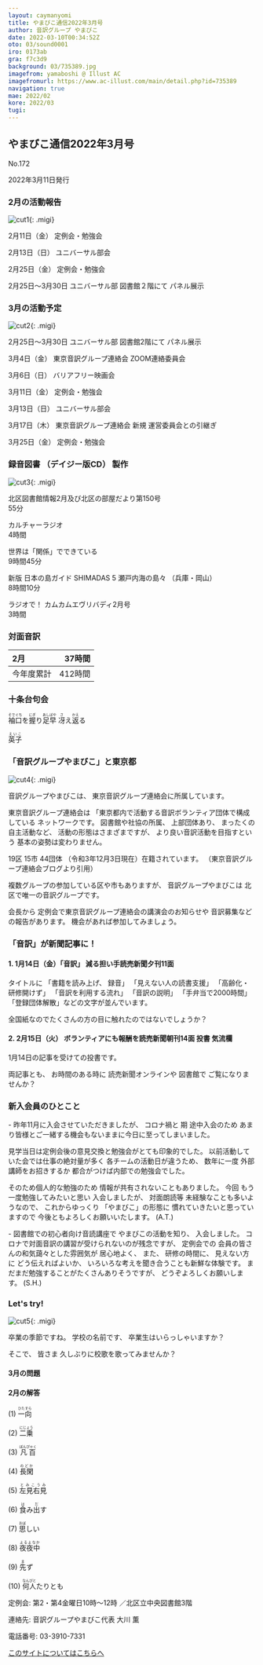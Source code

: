 ```yaml
---
layout: caymanyomi
title: やまびこ通信2022年3月号
author: 音訳グループ やまびこ
date: 2022-03-10T00:34:52Z
oto: 03/sound0001
iro: 0173ab
gra: f7c3d9
background: 03/735389.jpg
imagefrom: yamaboshi @ Illust AC
imagefromurl: https://www.ac-illust.com/main/detail.php?id=735389
navigation: true
mae: 2022/02
kore: 2022/03
tugi: 
---
```



## <span data-dur="4.126" data-begin="2.750" id="xmri_0001" markdown="1">やまびこ通信2022年3月号</span>

<span data-dur="2.417" data-begin="6.876" id="xmri_0002" markdown="1">No.172</span>

<span data-dur="5.903" data-begin="9.293" id="xmri_0003" markdown="1">2022年3月11日発行</span>


### <span data-dur="3.28" data-begin="20.383" id="xmri_0006" markdown="1">2月の活動報告</span>

![cut1](media/03/cut1.png){: .migi}

<span data-dur="2.3" data-begin="25.513" id="xmri_0008" markdown="1">2月11日（金） </span>
<span data-dur="2.986" data-begin="27.813" id="xmri_0009" markdown="1">定例会・勉強会</span>

<span data-dur="2.329" data-begin="30.799" id="xmri_000A" markdown="1">2月13日（日） </span>
<span data-dur="2.503" data-begin="33.128" id="xmri_000B" markdown="1">ユニバーサル部会</span>

<span data-dur="2.305" data-begin="35.631" id="xmri_000C" markdown="1">2月25日（金） </span>
<span data-dur="2.987" data-begin="37.936" id="xmri_000D" markdown="1">定例会・勉強会</span>

<span data-dur="8.798" data-begin="40.923" id="xmri_000E" markdown="1">2月25日～3月30日 ユニバーサル部 図書館２階にて パネル展示</span>


### <span data-dur="3.31" data-begin="49.721" id="xmri_000F" markdown="1">3月の活動予定</span>

![cut2](media/03/cut2.png){: .migi}

<span data-dur="7.398" data-begin="54.881" id="xmri_0011" markdown="1">2月25日～3月30日 ユニバーサル部 図書館2階にて パネル展示</span>

<span data-dur="2.068" data-begin="62.279" id="xmri_0012" markdown="1">3月4日（金） </span>
<span data-dur="4.893" data-begin="64.347" id="xmri_0013" markdown="1">東京音訳グループ連絡会 ZOOM連絡委員会</span>

<span data-dur="2.076" data-begin="69.240" id="xmri_0014" markdown="1">3月6日（日） </span>
<span data-dur="2.655" data-begin="71.316" id="xmri_0015" markdown="1">バリアフリー映画会</span>

<span data-dur="2.471" data-begin="73.971" id="xmri_0016" markdown="1">3月11日（金） </span>
<span data-dur="2.987" data-begin="76.442" id="xmri_0017" markdown="1">定例会・勉強会</span>

<span data-dur="2.495" data-begin="79.429" id="xmri_0018" markdown="1">3月13日（日） </span>
<span data-dur="2.503" data-begin="81.924" id="xmri_0019" markdown="1">ユニバーサル部会</span>

<span data-dur="2.508" data-begin="84.427" id="xmri_001A" markdown="1">3月17日（木）</span>
<span data-dur="5.825" data-begin="86.935" id="xmri_001B" markdown="1">東京音訳グループ連絡会 新規 運営委員会との引継ぎ</span>

<span data-dur="2.458" data-begin="92.760" id="xmri_001C" markdown="1">3月25日（金）</span>
<span data-dur="4.386" data-begin="95.218" id="xmri_001D" markdown="1">定例会・勉強会</span>


### <span data-dur="4.728" data-begin="99.604" id="xmri_001E" markdown="1">録音図書 （デイジー版CD） 製作</span>

![cut3](media/03/cut3.png){: .migi}



<span data-dur="5.648" data-begin="108.366" id="xmri_0021" markdown="1">北区図書館情報2月及び北区の部屋だより第150号</span>  
<span data-dur="1.846" data-begin="114.014" id="xmri_0022" markdown="1">55分</span>

<span data-dur="1.382" data-begin="115.860" id="xmri_0023" markdown="1">カルチャーラジオ</span>  
<span data-dur="1.559" data-begin="117.242" id="xmri_0024" markdown="1">4時間</span>

<span data-dur="2.664" data-begin="118.801" id="xmri_0025" markdown="1">世界は「関係」でできている</span>  
<span data-dur="2.323" data-begin="121.465" id="xmri_0026" markdown="1">9時間45分</span>

<span data-dur="6.869" data-begin="123.788" id="xmri_0027" markdown="1">新版 日本の島ガイド SHIMADAS 5 瀬戸内海の島々 （兵庫・岡山）</span>  
<span data-dur="2.154" data-begin="130.657" id="xmri_0028" markdown="1">8時間10分</span>

<span data-dur="3.195" data-begin="132.811" id="xmri_0029" markdown="1">ラジオで！ カムカムエヴリバディ2月号</span>  
<span data-dur="3.452" data-begin="136.006" id="xmri_002A" markdown="1">3時間</span>


### <span data-dur="2.666" data-begin="139.458" id="xmri_002B" markdown="1">対面音訳</span>

<span data-dur="1.011" data-begin="142.124" id="xmri_002C" markdown="1">2月</span>|<span data-dur="2.561" data-begin="143.135" id="xmri_002D" markdown="1">37時間</span>
|:---|---:|
<span data-dur="1.591" data-begin="145.696" id="xmri_002E" markdown="1">今年度累計</span>|<span data-dur="4.052" data-begin="147.287" id="xmri_002F" markdown="1">412時間</span>


### <span data-dur="2.768" data-begin="151.339" id="xmri_0030" markdown="1">十条台句会</span>

<span data-dur="7.645" data-begin="154.107" id="xmri_0031" markdown="1"><ruby>袖口<rp>(</rp><rt>そでぐち</rt><rp>)</rp></ruby>を<ruby>握<rp>(</rp><rt>にぎ</rt><rp>)</rp></ruby>り<ruby>足早<rp>(</rp><rt>あしばや</rt><rp>)</rp>
 </ruby><ruby>冴<rp>(</rp><rt>さ</rt><rp>)</rp></ruby>え<ruby>返<rp>(</rp><rt>かえ</rt><rp>)</rp></ruby>る</span>


<span data-dur="3.257" data-begin="161.752" id="xmri_0032" markdown="1" class="haigo"><ruby>英子<rp>(</rp><rt>えいこ</rt><rp>)</rp></ruby></span>

### <span data-dur="4.155" data-begin="165.509" id="xmri_0034" markdown="1">「音訳グループやまびこ」と東京都</span>


![cut4](media/03/cut4.png){: .migi}

<span data-dur="2.088" data-begin="171.514" id="xmri_0036" markdown="1">音訳グループやまびこは、</span>
<span data-dur="5.623" data-begin="173.602" id="xmri_0037" markdown="1">東京音訳グループ連絡会に所属しています。</span>

<span data-dur="2.661" data-begin="179.225" id="xmri_0038" markdown="1">東京音訳グループ連絡会は</span>
<span data-dur="6.789" data-begin="181.886" id="xmri_0039" markdown="1">「東京都内で活動する音訳ボランティア団体で構成している ネットワークです。</span>
<span data-dur="2.171" data-begin="188.675" id="xmri_003A" markdown="1">図書館や社協の所属、</span>
<span data-dur="1.542" data-begin="190.846" id="xmri_003B" markdown="1">上部団体あり、</span>
<span data-dur="2.126" data-begin="192.388" id="xmri_003C" markdown="1">まったくの自主活動など、</span>
<span data-dur="2.638" data-begin="194.514" id="xmri_003D" markdown="1">活動の形態はさまざまですが、</span>
<span data-dur="6.141" data-begin="197.152" id="xmri_003E" markdown="1">より良い音訳活動を目指すという 基本の姿勢は変わりません。</span>

<span data-dur="1.97" data-begin="203.293" id="xmri_003F" markdown="1">19区 15市</span>
<span data-dur="1.658" data-begin="205.263" id="xmri_0040" markdown="1">44団体</span>
<span data-dur="5.21" data-begin="206.921" id="xmri_0041" markdown="1">（令和3年12月3日現在）在籍されています。</span>
<span data-dur="4.488" data-begin="212.131" id="xmri_0042" markdown="1">（東京音訳グループ連絡会ブログより引用）</span>

<span data-dur="3.446" data-begin="216.619" id="xmri_0043" markdown="1">複数グループの参加している区や市もありますが、</span>
<span data-dur="5.966" data-begin="220.065" id="xmri_0044" markdown="1">音訳グループやまびこは 北区で唯一の音訳グループです。</span>

<span data-dur="9.611" data-begin="226.031" id="xmri_0045" markdown="1">会長から 定例会で東京音訳グループ連絡会の講演会のお知らせや 音訳募集などの報告があります。</span>
<span data-dur="4.779" data-begin="235.642" id="xmri_0046" markdown="1">機会があれば参加してみましょう。</span>


### <span data-dur="4.001" data-begin="240.921" id="xmri_0048" markdown="1">「音訳」が新聞記事に！</span>


#### <span data-dur="8.42" data-begin="245.422" id="xmri_004A" markdown="1">1. 1月14日（金）「音訳」 減る担い手読売新聞夕刊11面</span>

<span data-dur="1.112" data-begin="253.842" id="xmri_004B" markdown="1">タイトルに</span>
<span data-dur="2.362" data-begin="254.954" id="xmri_004C" markdown="1">「書籍を読み上げ、 録音」</span>
<span data-dur="2.082" data-begin="257.316" id="xmri_004D" markdown="1">「見えない人の読書支援」</span>
<span data-dur="2.337" data-begin="259.398" id="xmri_004E" markdown="1">「高齢化・研修開けず」</span>
<span data-dur="2.052" data-begin="261.735" id="xmri_004F" markdown="1">「音訳を利用する流れ」</span>
<span data-dur="1.666" data-begin="263.787" id="xmri_0050" markdown="1">「音訳の説明」</span>
<span data-dur="1.919" data-begin="265.453" id="xmri_0051" markdown="1">「手弁当で2000時間」</span>
<span data-dur="5.153" data-begin="267.372" id="xmri_0052" markdown="1">「登録団体解散」などの文字が並んでいます。</span>

<span data-dur="5.763" data-begin="272.525" id="xmri_0053" markdown="1">全国紙なのでたくさんの方の目に触れたのではないでしょうか？</span>


#### <span data-dur="10.122" data-begin="278.788" id="xmri_0055" markdown="1">2. 2月15日（火） ボランティアにも報酬を読売新聞朝刊14面 投書 気流欄</span>

<span data-dur="5.286" data-begin="288.910" id="xmri_0056" markdown="1">1月14日の記事を受けての投書です。</span>

<span data-dur="1.345" data-begin="294.196" id="xmri_0057" markdown="1">両記事とも、</span>
<span data-dur="1.767" data-begin="295.541" id="xmri_0058" markdown="1">お時間のある時に</span>
<span data-dur="7.512" data-begin="297.308" id="xmri_0059" markdown="1">読売新聞オンラインや 図書館で ご覧になりませんか？</span>


### <span data-dur="3.305" data-begin="304.820" id="xmri_005A" markdown="1">新入会員のひとこと</span>

<span data-dur="3.687" data-begin="308.125" id="xmri_005B" markdown="1">- 昨年11月に入会させていただきましたが、</span>
<span data-dur="2.949" data-begin="311.812" id="xmri_005C" markdown="1">コロナ禍と 期 途中入会のため</span>
<span data-dur="6.508" data-begin="314.761" id="xmri_005D" markdown="1">あまり皆様とご一緒する機会もないままに今日に至ってしまいました。</span>

<span data-dur="7.074" data-begin="321.269" id="xmri_005E" markdown="1">見学当日は定例会後の意見交換と勉強会がとても印象的でした。</span>
<span data-dur="4.42" data-begin="328.343" id="xmri_005F" markdown="1">以前活動していた会では仕事の絶対量が多く</span>
<span data-dur="2.617" data-begin="332.763" id="xmri_0060" markdown="1">各チームの活動日が違うため、</span>
<span data-dur="3.431" data-begin="335.380" id="xmri_0061" markdown="1">数年に一度 外部講師をお招きするか</span>
<span data-dur="4.586" data-begin="338.811" id="xmri_0062" markdown="1">都合がつけば内部での勉強会でした。</span>

<span data-dur="3.061" data-begin="343.397" id="xmri_0063" markdown="1">そのため個人的な勉強のため</span>
<span data-dur="3.835" data-begin="346.458" id="xmri_0064" markdown="1">情報が共有されないこともありました。</span>
<span data-dur="3.287" data-begin="350.293" id="xmri_0065" markdown="1">今回 もう一度勉強してみたいと思い</span>
<span data-dur="1.664" data-begin="353.580" id="xmri_0066" markdown="1">入会しましたが、</span>
<span data-dur="3.765" data-begin="355.244" id="xmri_0067" markdown="1">対面朗読等 未経験なことも多いようなので、</span>
<span data-dur="1.432" data-begin="359.009" id="xmri_0068" markdown="1">これからゆっくり</span>
<span data-dur="3.934" data-begin="360.441" id="xmri_0069" markdown="1">「やまびこ」の形態に 慣れていきたいと思っていますので</span>
<span data-dur="3.456" data-begin="364.375" id="xmri_006A" markdown="1">今後ともよろしくお願いいたします。</span>
<span data-dur="2.588" data-begin="367.831" id="xmri_006B" markdown="1">(A.T.)</span>

<span data-dur="4.884" data-begin="370.419" id="xmri_006C" markdown="1">- 図書館での初心者向け音読講座で やまびこの活動を知り、</span>
<span data-dur="2.345" data-begin="375.303" id="xmri_006D" markdown="1">入会しました。</span>
<span data-dur="4.751" data-begin="377.648" id="xmri_006E" markdown="1">コロナで対面音訳の講習が受けられないのが残念ですが、</span>
<span data-dur="5.611" data-begin="382.399" id="xmri_006F" markdown="1">定例会での 会員の皆さんの和気藹々とした雰囲気が 居心地よく、</span>
<span data-dur="0.831" data-begin="388.010" id="xmri_0070" markdown="1">また、</span>
<span data-dur="1.644" data-begin="388.841" id="xmri_0071" markdown="1">研修の時間に、</span>
<span data-dur="3.084" data-begin="390.485" id="xmri_0072" markdown="1">見えない方に どう伝えればよいか、</span>
<span data-dur="4.905" data-begin="393.569" id="xmri_0073" markdown="1">いろいろな考えを聞き合うことも新鮮な体験です。</span>
<span data-dur="3.655" data-begin="398.474" id="xmri_0074" markdown="1">まだまだ勉強することがたくさんありそうですが、</span>
<span data-dur="3.071" data-begin="402.129" id="xmri_0075" markdown="1">どうぞよろしくお願いします。</span>
<span data-dur="2.826" data-begin="405.200" id="xmri_0076" markdown="1">(S.H.)</span>


### <span data-dur="2.34" data-begin="408.526" id="xmri_0078" markdown="1">Let's try!</span>

![cut5](media/03/cut5.png){: .migi}

<span data-dur="2.802" data-begin="412.716" id="xmri_007A" markdown="1">卒業の季節ですね。</span>
<span data-dur="1.78" data-begin="415.518" id="xmri_007B" markdown="1">学校の名前です、</span>
<span data-dur="3.719" data-begin="417.298" id="xmri_007C" markdown="1">卒業生はいらっしゃいますか？</span>

<span data-dur="1.008" data-begin="421.017" id="xmri_007D" markdown="1">そこで、</span>
<span data-dur="5.792" data-begin="422.025" id="xmri_007E" markdown="1">皆さま 久しぶりに校歌を歌ってみませんか？</span>


#### <span data-dur="2.842" data-begin="427.817" id="xmri_007F" markdown="1">3月の問題</span>




#### <span data-dur="2.096" data-begin="435.184" id="xmri_0081" markdown="1">2月の解答</span>

<span data-dur="1.177" data-begin="437.280" id="xmri_0082" markdown="1">(1) </span>
<span data-dur="1.533" data-begin="438.457" id="xmri_0083" markdown="1"><ruby>一向<rp>(</rp><rt>ひたすら</rt><rp>)</rp></ruby></span>

<span data-dur="1.016" data-begin="439.990" id="xmri_0084" markdown="1">(2) </span>
<span data-dur="1.484" data-begin="441.006" id="xmri_0085" markdown="1"><ruby>二乗<rp>(</rp><rt>にじょう</rt><rp>)</rp></ruby></span>

<span data-dur="1.144" data-begin="442.490" id="xmri_0086" markdown="1">(3) </span>
<span data-dur="1.64" data-begin="443.634" id="xmri_0087" markdown="1"><ruby>凡百<rp>(</rp><rt>ぼんぴゃく</rt><rp>)</rp></ruby></span>

<span data-dur="1.119" data-begin="445.274" id="xmri_0088" markdown="1">(4) </span>
<span data-dur="1.491" data-begin="446.393" id="xmri_0089" markdown="1"><ruby>長閑<rp>(</rp><rt>のどか</rt><rp>)</rp></ruby></span>

<span data-dur="1.046" data-begin="447.884" id="xmri_008A" markdown="1">(5) </span>
<span data-dur="1.693" data-begin="448.930" id="xmri_008B" markdown="1"><ruby>左見右見<rp>(</rp><rt>とみこうみ</rt><rp>)</rp></ruby></span>

<span data-dur="1.177" data-begin="450.623" id="xmri_008C" markdown="1">(6) </span>
<span data-dur="1.573" data-begin="451.800" id="xmri_008D" markdown="1"><ruby>食<rp>(</rp><rt>は</rt><rp>)</rp></ruby>み<ruby>出<rp>(</rp><rt>だ</rt><rp>)</rp></ruby>す</span>

<span data-dur="1.17" data-begin="453.373" id="xmri_008E" markdown="1">(7) </span>
<span data-dur="1.537" data-begin="454.543" id="xmri_008F" markdown="1"><ruby>思<rp>(</rp><rt>おぼ</rt><rp>)</rp></ruby>しい</span>

<span data-dur="1.21" data-begin="456.080" id="xmri_0090" markdown="1">(8) </span>
<span data-dur="1.738" data-begin="457.290" id="xmri_0091" markdown="1"><ruby>夜夜中<rp>(</rp><rt>よるよなか</rt><rp>)</rp></ruby></span>

<span data-dur="1.197" data-begin="459.028" id="xmri_0092" markdown="1">(9) </span>
<span data-dur="1.338" data-begin="460.225" id="xmri_0093" markdown="1"><ruby>先<rp>(</rp><rt>ま</rt><rp>)</rp></ruby>ず</span>

<span data-dur="1.137" data-begin="461.563" id="xmri_0094" markdown="1">(10) </span>
<span data-dur="2.054" data-begin="462.700" id="xmri_0095" markdown="1"><ruby>何人<rp>(</rp><rt>なんぴと</rt><rp>)</rp></ruby>たりとも</span>

<span data-dur="1.205" data-begin="464.754" id="xmri_0096" markdown="1">定例会: </span>
<span data-dur="3.237" data-begin="465.959" id="xmri_0097" markdown="1">第2・第4金曜日10時～12時</span>
<span data-dur="3.048" data-begin="469.196" id="xmri_0098" markdown="1">／北区立中央図書館3階</span>  

<span data-dur="1.318" data-begin="472.244" id="xmri_0099" markdown="1">連絡先: </span>
<span data-dur="3.965" data-begin="473.562" id="xmri_009A" markdown="1">音訳グループやまびこ代表 大川 薫</span>  

<span data-dur="1.41" data-begin="477.527" id="xmri_009B" markdown="1">電話番号: </span>
<span data-dur="4.304" data-begin="478.937" id="xmri_009C" markdown="1">03-3910-7331</span>  

<a data-dur="5.93" data-begin="483.241" id="xmri_009D" markdown="1" href="mailto:ymbk2016ml@gmail.com?Subject=やまびこウェブサイトについて">このサイトについてはこちらへ</a>


<span data-dur="1.15" data-begin="496.122" id="xmri_009F" markdown="1">&nbsp;</span>


